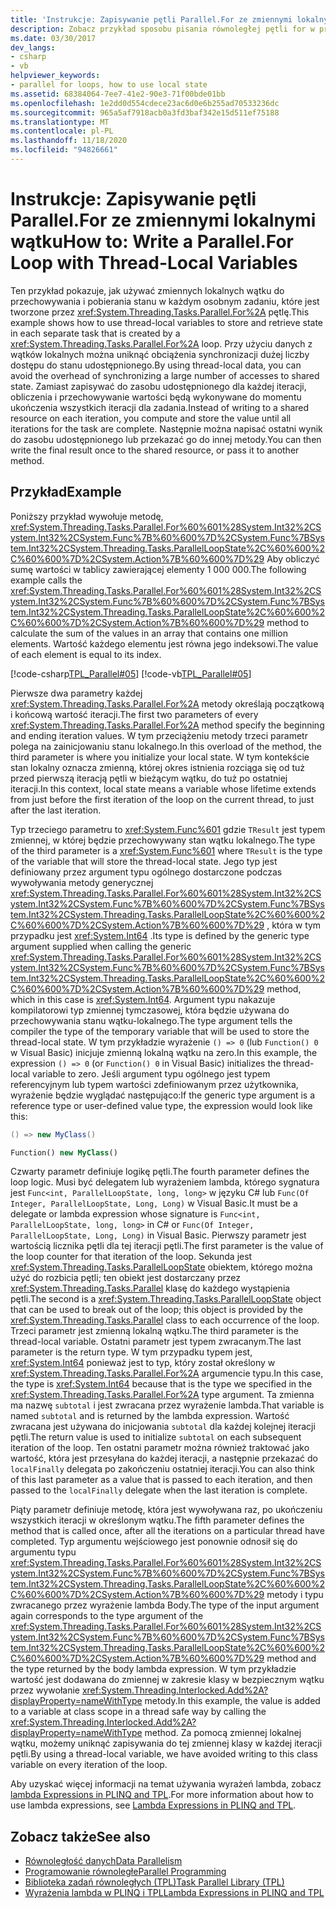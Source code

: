 ```yaml
---
title: 'Instrukcje: Zapisywanie pętli Parallel.For ze zmiennymi lokalnymi wątku'
description: Zobacz przykład sposobu pisania równoległej pętli for w programie .NET, która używa zmiennych lokalnych wątków, które przechowują i pobierają stan w poszczególnych zadaniach w pętli.
ms.date: 03/30/2017
dev_langs:
- csharp
- vb
helpviewer_keywords:
- parallel for loops, how to use local state
ms.assetid: 68384064-7ee7-41e2-90e3-71f00bde01bb
ms.openlocfilehash: 1e2dd0d554cdece23ac6d0e6b255ad70533236dc
ms.sourcegitcommit: 965a5af7918acb0a3fd3baf342e15d511ef75188
ms.translationtype: MT
ms.contentlocale: pl-PL
ms.lasthandoff: 11/18/2020
ms.locfileid: "94826661"
---
```

# <a name="how-to-write-a-parallelfor-loop-with-thread-local-variables"></a><span data-ttu-id="adfa4-103">Instrukcje: Zapisywanie pętli Parallel.For ze zmiennymi lokalnymi wątku</span><span class="sxs-lookup"><span data-stu-id="adfa4-103">How to: Write a Parallel.For Loop with Thread-Local Variables</span></span>
<span data-ttu-id="adfa4-104">Ten przykład pokazuje, jak używać zmiennych lokalnych wątku do przechowywania i pobierania stanu w każdym osobnym zadaniu, które jest tworzone przez <xref:System.Threading.Tasks.Parallel.For%2A> pętlę.</span><span class="sxs-lookup"><span data-stu-id="adfa4-104">This example shows how to use thread-local variables to store and retrieve state in each separate task that is created by a <xref:System.Threading.Tasks.Parallel.For%2A> loop.</span></span> <span data-ttu-id="adfa4-105">Przy użyciu danych z wątków lokalnych można uniknąć obciążenia synchronizacji dużej liczby dostępu do stanu udostępnionego.</span><span class="sxs-lookup"><span data-stu-id="adfa4-105">By using thread-local data, you can avoid the overhead of synchronizing a large number of accesses to shared state.</span></span> <span data-ttu-id="adfa4-106">Zamiast zapisywać do zasobu udostępnionego dla każdej iteracji, obliczenia i przechowywanie wartości będą wykonywane do momentu ukończenia wszystkich iteracji dla zadania.</span><span class="sxs-lookup"><span data-stu-id="adfa4-106">Instead of writing to a shared resource on each iteration, you compute and store the value until all iterations for the task are complete.</span></span> <span data-ttu-id="adfa4-107">Następnie można napisać ostatni wynik do zasobu udostępnionego lub przekazać go do innej metody.</span><span class="sxs-lookup"><span data-stu-id="adfa4-107">You can then write the final result once to the shared resource, or pass it to another method.</span></span>  
  
## <a name="example"></a><span data-ttu-id="adfa4-108">Przykład</span><span class="sxs-lookup"><span data-stu-id="adfa4-108">Example</span></span>  
 <span data-ttu-id="adfa4-109">Poniższy przykład wywołuje metodę, <xref:System.Threading.Tasks.Parallel.For%60%601%28System.Int32%2CSystem.Int32%2CSystem.Func%7B%60%600%7D%2CSystem.Func%7BSystem.Int32%2CSystem.Threading.Tasks.ParallelLoopState%2C%60%600%2C%60%600%7D%2CSystem.Action%7B%60%600%7D%29> Aby obliczyć sumę wartości w tablicy zawierającej elementy 1 000 000.</span><span class="sxs-lookup"><span data-stu-id="adfa4-109">The following example calls the <xref:System.Threading.Tasks.Parallel.For%60%601%28System.Int32%2CSystem.Int32%2CSystem.Func%7B%60%600%7D%2CSystem.Func%7BSystem.Int32%2CSystem.Threading.Tasks.ParallelLoopState%2C%60%600%2C%60%600%7D%2CSystem.Action%7B%60%600%7D%29> method to calculate the sum of the values in an array that contains one million elements.</span></span> <span data-ttu-id="adfa4-110">Wartość każdego elementu jest równa jego indeksowi.</span><span class="sxs-lookup"><span data-stu-id="adfa4-110">The value of each element is equal to its index.</span></span>  
  
 [!code-csharp[TPL_Parallel#05](../../../samples/snippets/csharp/VS_Snippets_Misc/tpl_parallel/cs/forandforeach_simple.cs#05)]
 [!code-vb[TPL_Parallel#05](../../../samples/snippets/visualbasic/VS_Snippets_Misc/tpl_parallel/vb/forwiththreadlocal.vb#05)]  
  
 <span data-ttu-id="adfa4-111">Pierwsze dwa parametry każdej <xref:System.Threading.Tasks.Parallel.For%2A> metody określają początkową i końcową wartość iteracji.</span><span class="sxs-lookup"><span data-stu-id="adfa4-111">The first two parameters of every <xref:System.Threading.Tasks.Parallel.For%2A> method specify the beginning and ending iteration values.</span></span> <span data-ttu-id="adfa4-112">W tym przeciążeniu metody trzeci parametr polega na zainicjowaniu stanu lokalnego.</span><span class="sxs-lookup"><span data-stu-id="adfa4-112">In this overload of the method, the third parameter is where you initialize your local state.</span></span> <span data-ttu-id="adfa4-113">W tym kontekście stan lokalny oznacza zmienną, której okres istnienia rozciąga się od tuż przed pierwszą iteracją pętli w bieżącym wątku, do tuż po ostatniej iteracji.</span><span class="sxs-lookup"><span data-stu-id="adfa4-113">In this context, local state means a variable whose lifetime extends from just before the first iteration of the loop on the current thread, to just after the last iteration.</span></span>  
  
 <span data-ttu-id="adfa4-114">Typ trzeciego parametru to <xref:System.Func%601> gdzie `TResult` jest typem zmiennej, w której będzie przechowywany stan wątku lokalnego.</span><span class="sxs-lookup"><span data-stu-id="adfa4-114">The type of the third parameter is a <xref:System.Func%601> where `TResult` is the type of the variable that will store the thread-local state.</span></span> <span data-ttu-id="adfa4-115">Jego typ jest definiowany przez argument typu ogólnego dostarczone podczas wywoływania metody generycznej <xref:System.Threading.Tasks.Parallel.For%60%601%28System.Int32%2CSystem.Int32%2CSystem.Func%7B%60%600%7D%2CSystem.Func%7BSystem.Int32%2CSystem.Threading.Tasks.ParallelLoopState%2C%60%600%2C%60%600%7D%2CSystem.Action%7B%60%600%7D%29> , która w tym przypadku jest <xref:System.Int64> .</span><span class="sxs-lookup"><span data-stu-id="adfa4-115">Its type is defined by the generic type argument supplied when calling the generic <xref:System.Threading.Tasks.Parallel.For%60%601%28System.Int32%2CSystem.Int32%2CSystem.Func%7B%60%600%7D%2CSystem.Func%7BSystem.Int32%2CSystem.Threading.Tasks.ParallelLoopState%2C%60%600%2C%60%600%7D%2CSystem.Action%7B%60%600%7D%29> method, which in this case is <xref:System.Int64>.</span></span> <span data-ttu-id="adfa4-116">Argument typu nakazuje kompilatorowi typ zmiennej tymczasowej, która będzie używana do przechowywania stanu wątku-lokalnego.</span><span class="sxs-lookup"><span data-stu-id="adfa4-116">The type argument tells the compiler the type of the temporary variable that will be used to store the thread-local state.</span></span> <span data-ttu-id="adfa4-117">W tym przykładzie wyrażenie `() => 0` (lub `Function() 0` w Visual Basic) inicjuje zmienną lokalną wątku na zero.</span><span class="sxs-lookup"><span data-stu-id="adfa4-117">In this example, the expression `() => 0` (or `Function() 0` in Visual Basic) initializes the thread-local variable to zero.</span></span> <span data-ttu-id="adfa4-118">Jeśli argument typu ogólnego jest typem referencyjnym lub typem wartości zdefiniowanym przez użytkownika, wyrażenie będzie wyglądać następująco:</span><span class="sxs-lookup"><span data-stu-id="adfa4-118">If the generic type argument is a reference type or user-defined value type, the expression would look like this:</span></span>  
  
```csharp  
() => new MyClass()  
```  
  
```vb  
Function() new MyClass()  
```  
  
 <span data-ttu-id="adfa4-119">Czwarty parametr definiuje logikę pętli.</span><span class="sxs-lookup"><span data-stu-id="adfa4-119">The fourth parameter defines the loop logic.</span></span> <span data-ttu-id="adfa4-120">Musi być delegatem lub wyrażeniem lambda, którego sygnatura jest `Func<int, ParallelLoopState, long, long>` w języku C# lub `Func(Of Integer, ParallelLoopState, Long, Long)` w Visual Basic.</span><span class="sxs-lookup"><span data-stu-id="adfa4-120">It must be a delegate or lambda expression whose signature is `Func<int, ParallelLoopState, long, long>` in C# or `Func(Of Integer, ParallelLoopState, Long, Long)` in Visual Basic.</span></span> <span data-ttu-id="adfa4-121">Pierwszy parametr jest wartością licznika pętli dla tej iteracji pętli.</span><span class="sxs-lookup"><span data-stu-id="adfa4-121">The first parameter is the value of the loop counter for that iteration of the loop.</span></span> <span data-ttu-id="adfa4-122">Sekunda jest <xref:System.Threading.Tasks.ParallelLoopState> obiektem, którego można użyć do rozbicia pętli; ten obiekt jest dostarczany przez <xref:System.Threading.Tasks.Parallel> klasę do każdego wystąpienia pętli.</span><span class="sxs-lookup"><span data-stu-id="adfa4-122">The second is a <xref:System.Threading.Tasks.ParallelLoopState> object that can be used to break out of the loop; this object is provided by the <xref:System.Threading.Tasks.Parallel> class to each occurrence of the loop.</span></span> <span data-ttu-id="adfa4-123">Trzeci parametr jest zmienną lokalną wątku.</span><span class="sxs-lookup"><span data-stu-id="adfa4-123">The third parameter is the thread-local variable.</span></span> <span data-ttu-id="adfa4-124">Ostatni parametr jest typem zwracanym.</span><span class="sxs-lookup"><span data-stu-id="adfa4-124">The last parameter is the return type.</span></span> <span data-ttu-id="adfa4-125">W tym przypadku typem jest, <xref:System.Int64> ponieważ jest to typ, który został określony w <xref:System.Threading.Tasks.Parallel.For%2A> argumencie typu.</span><span class="sxs-lookup"><span data-stu-id="adfa4-125">In this case, the type is <xref:System.Int64> because that is the type we specified in the <xref:System.Threading.Tasks.Parallel.For%2A> type argument.</span></span> <span data-ttu-id="adfa4-126">Ta zmienna ma nazwę `subtotal` i jest zwracana przez wyrażenie lambda.</span><span class="sxs-lookup"><span data-stu-id="adfa4-126">That variable is named `subtotal` and is returned by the lambda expression.</span></span> <span data-ttu-id="adfa4-127">Wartość zwracana jest używana do inicjowania `subtotal` dla każdej kolejnej iteracji pętli.</span><span class="sxs-lookup"><span data-stu-id="adfa4-127">The return value is used to initialize `subtotal` on each subsequent iteration of the loop.</span></span> <span data-ttu-id="adfa4-128">Ten ostatni parametr można również traktować jako wartość, która jest przesyłana do każdej iteracji, a następnie przekazać do `localFinally` delegata po zakończeniu ostatniej iteracji.</span><span class="sxs-lookup"><span data-stu-id="adfa4-128">You can also think of this last parameter as a value that is passed to each iteration, and then passed to the `localFinally` delegate when the last iteration is complete.</span></span>  
  
 <span data-ttu-id="adfa4-129">Piąty parametr definiuje metodę, która jest wywoływana raz, po ukończeniu wszystkich iteracji w określonym wątku.</span><span class="sxs-lookup"><span data-stu-id="adfa4-129">The fifth parameter defines the method that is called once, after all the iterations on a particular thread have completed.</span></span> <span data-ttu-id="adfa4-130">Typ argumentu wejściowego jest ponownie odnosił się do argumentu typu <xref:System.Threading.Tasks.Parallel.For%60%601%28System.Int32%2CSystem.Int32%2CSystem.Func%7B%60%600%7D%2CSystem.Func%7BSystem.Int32%2CSystem.Threading.Tasks.ParallelLoopState%2C%60%600%2C%60%600%7D%2CSystem.Action%7B%60%600%7D%29> metody i typu zwracanego przez wyrażenie lambda Body.</span><span class="sxs-lookup"><span data-stu-id="adfa4-130">The type of the input argument again corresponds to the type argument of the <xref:System.Threading.Tasks.Parallel.For%60%601%28System.Int32%2CSystem.Int32%2CSystem.Func%7B%60%600%7D%2CSystem.Func%7BSystem.Int32%2CSystem.Threading.Tasks.ParallelLoopState%2C%60%600%2C%60%600%7D%2CSystem.Action%7B%60%600%7D%29> method and the type returned by the body lambda expression.</span></span> <span data-ttu-id="adfa4-131">W tym przykładzie wartość jest dodawana do zmiennej w zakresie klasy w bezpiecznym wątku przez wywołanie <xref:System.Threading.Interlocked.Add%2A?displayProperty=nameWithType> metody.</span><span class="sxs-lookup"><span data-stu-id="adfa4-131">In this example, the value is added to a variable at class scope in a thread safe way by calling the <xref:System.Threading.Interlocked.Add%2A?displayProperty=nameWithType> method.</span></span> <span data-ttu-id="adfa4-132">Za pomocą zmiennej lokalnej wątku, możemy uniknąć zapisywania do tej zmiennej klasy w każdej iteracji pętli.</span><span class="sxs-lookup"><span data-stu-id="adfa4-132">By using a thread-local variable, we have avoided writing to this class variable on every iteration of the loop.</span></span>  
  
 <span data-ttu-id="adfa4-133">Aby uzyskać więcej informacji na temat używania wyrażeń lambda, zobacz [lambda Expressions in PLINQ and TPL](lambda-expressions-in-plinq-and-tpl.md).</span><span class="sxs-lookup"><span data-stu-id="adfa4-133">For more information about how to use lambda expressions, see [Lambda Expressions in PLINQ and TPL](lambda-expressions-in-plinq-and-tpl.md).</span></span>  
  
## <a name="see-also"></a><span data-ttu-id="adfa4-134">Zobacz także</span><span class="sxs-lookup"><span data-stu-id="adfa4-134">See also</span></span>

- [<span data-ttu-id="adfa4-135">Równoległość danych</span><span class="sxs-lookup"><span data-stu-id="adfa4-135">Data Parallelism</span></span>](data-parallelism-task-parallel-library.md)
- [<span data-ttu-id="adfa4-136">Programowanie równoległe</span><span class="sxs-lookup"><span data-stu-id="adfa4-136">Parallel Programming</span></span>](index.md)
- [<span data-ttu-id="adfa4-137">Biblioteka zadań równoległych (TPL)</span><span class="sxs-lookup"><span data-stu-id="adfa4-137">Task Parallel Library (TPL)</span></span>](task-parallel-library-tpl.md)
- [<span data-ttu-id="adfa4-138">Wyrażenia lambda w PLINQ i TPL</span><span class="sxs-lookup"><span data-stu-id="adfa4-138">Lambda Expressions in PLINQ and TPL</span></span>](lambda-expressions-in-plinq-and-tpl.md)
